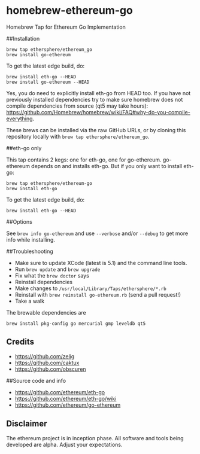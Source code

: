 homebrew-ethereum-go
====================

Homebrew Tap for Ethereum Go Implementation

##Installation

```
brew tap ethersphere/ethereum_go
brew install go-ethereum 
```

To get the latest edge build, do:
```
brew install eth-go --HEAD
brew install go-ethereum --HEAD
```

Yes, you do need to explicitly install eth-go from HEAD too.
If you have not previously installed dependencies try to make sure homebrew does not compile dependencies from source (qt5 may take hours): https://github.com/Homebrew/homebrew/wiki/FAQ#why-do-you-compile-everything. 

These brews can be installed via the raw GitHub URLs, or by cloning this
repository locally with `brew tap ethersphere/ethereum_go`.

##eth-go only

This tap contains 2 kegs: one for eth-go, one for go-ethereum. go-ethereum depends on and installs eth-go. But if you only want to install eth-go:

```
brew tap ethersphere/ethereum-go
brew install eth-go
```

To get the latest edge build, do:
```
brew install eth-go --HEAD
```

##Options

See `brew info go-ethereum` and use `--verbose` and/or `--debug` to get more info while installing.

##Troubleshooting

* Make sure to update XCode (latest is 5.1) and the command line tools.
* Run `brew update` and `brew upgrade`
* Fix what the `brew doctor` says
* Reinstall dependencies
* Make changes to `/usr/local/Library/Taps/ethersphere/*.rb`
* Reinstall with `brew reinstall go-ethereum.rb` (send a pull request!)
* Take a walk

The brewable dependencies are

    brew install pkg-config go mercurial gmp leveldb qt5 

## Credits
* https://github.com/zelig
* https://github.com/caktux
* https://github.com/obscuren

##Source code and info
* https://github.com/ethereum/eth-go
* https://github.com/ethereum/eth-go/wiki
* https://github.com/ethereum/go-ethereum

## Disclaimer

The ethereum project is in inception phase. All software and tools being developed are alpha. Adjust your expectations.
